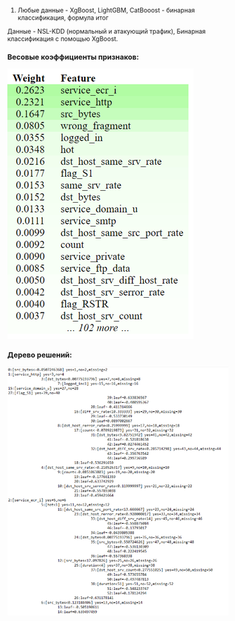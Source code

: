 1. Любые данные - XgBoost, LightGBM, CatBooost - бинарная классификация, формула итог

Данные - NSL-KDD (нормальный и атакующий трафик), Бинарная классификация с помощью XgBoost.

### Весовые коэффициенты признаков:
![Screenshot](./pictures/weights.png)

### Дерево решений:
![Screenshot](./pictures/tree.png)
